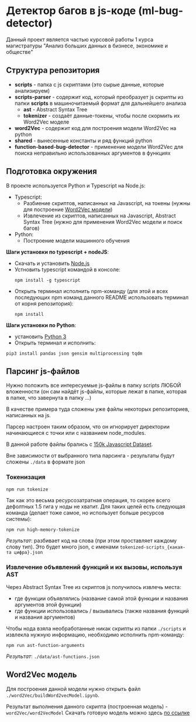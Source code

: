# Детектор багов в js-коде (ml-bug-detector)

Данный проект является частью курсовой работы 1 курса магистратуры "Анализ больших данных в бизнесе, экономике и обществе"

## Структура репозитория
- **scripts** - папка с js скриптами (это сырые данные, которые анализируем)
- **scripts-parser** - содержит код, который преобразует js скрипты из папки **scripts** в машиночитаемый формат для дальнейшего анализа
    - **ast** - Abstract Syntax Tree
    - **tokenizer** - создаёт данные-токены, чтобы после скормить их Word2Vec моделе
- **word2Vec** - содержит код для построения модели Word2Vec на python
- **shared** - вынесенные константы и ряд функций python
- **function-based-bug-detector** - применение модели Word2Vec для поиска неправильно использованных аргументов в функциях

## Подготовка окружения
В проекте используется Python и Typescript на Node.js:
- Typescript:
    - Разбиение скриптов, написанных на Javascript, на токены
    (нужны для построение [Word2Vec модели](https://habr.com/ru/post/446530/))
    - Извлечение из скриптов, написанных на Javascript,
    Abstract Syntax Tree
    (нужно для применения Word2Vec модели и поиск багов)
- Python:
    - Построение модели машинного обучения

**Шаги установки по typescript + nodeJS**:
- Скачать и установить [Node.js](https://nodejs.org/en/download/)
- Устновить typescript командой в консоле:
    ~~~~
    npm install -g typescript
    ~~~~
- Открыть терминал исполнить npm-команду
(для этой и всех последующих npm команд данного README использовать терминал от корня репозитория):
    ~~~~
    npm install
    ~~~~

**Шаги установки по Python**:
- установить [Python 3](https://www.python.org/downloads/)
- Открыть терминал и исполнить:
~~~~
pip3 install pandas json gensim multiprocessing tqdm
~~~~

## Парсинг js-файлов
Нужно положить все интересуемые js-файлы в папку scripts ЛЮБОЙ вложенности
(он сам найдёт js-файлы, которые лежат в папке, которая в папке, что завернута в папку ...)

В качестве примера туда сложены уже файлы некоторых репозиториев, написанных на js.

Парсер настроен таким образом, что он игнорирует директории начинающиеся с точки или с названием node_modules.

В данной работе файлы брались с 
[150k Javascript Dataset](https://www.sri.inf.ethz.ch/js150).

Вне зависимости от выбранного типа парсинга - результаты будут сложены `./data` в формате json
### Токенизация
~~~~
npm run tokenize
~~~~
Так как это весьма ресурсозатратная операция, то скорее всего дефолтных 1.5 гига у ноды не хватит.
Для таких целей есть следующая команда (делает тоже самое, но использует больше ресурсов системы):
~~~~
npm run high-memory-tokenize
~~~~

_Результат_: разбивает код на слова (при этом проставляет каждому слову тип).
Это будет много json, с именами `tokenized-scripts_{какая-та цифра}.json`

### Извлечение объявлений функций и их вызовы, используя AST
Через Abstract Syntax Tree из скриптов js получилось извлечь места:
- где функции объявлялись (название самой этой функции и названия аргументов этой функции)
- где функции использовались / вызывались (также названия функций и названия аргументов)

Чтобы нода взяла необработанные никак скрипты из папки `./scripts` и извлекла нужную информацию,
необходимо исполнить npm-команду:
~~~~
npm run ast-function-arguments
~~~~

_Результат_: `./data/ast-functions.json`

## Word2Vec модель
Для построения данной модели нужно открыть файл `./word2Vec/buildWord2vecModel.ipynb`.

Результат выполнения данного скрипта (построенная модель) - `word2Vec/word2VecModel`
Скачать готовую модель можно здесь [по ссылке](https://drive.google.com/drive/folders/1i-3j3RkeK-taTEVkamTHydNroy36pYTy?usp=sharing)
